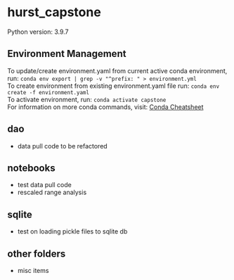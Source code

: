 # hurst_capstone

Python version: 3.9.7

## Environment Management
To update/create environment.yaml from current active conda environment, run: `conda env export | grep -v "^prefix: " > environment.yml`  
To create environment from existing environment.yaml file run: `conda env create -f environment.yaml`  
To activate environment, run: `conda activate capstone`  
For information on more conda commands, visit: [Conda Cheatsheet](https://docs.conda.io/projects/conda/en/4.6.0/_downloads/52a95608c49671267e40c689e0bc00ca/conda-cheatsheet.pdf)  

## dao
- data pull code to be refactored

## notebooks
- test data pull code
- rescaled range analysis

## sqlite
- test on loading pickle files to sqlite db

## other folders
- misc items
